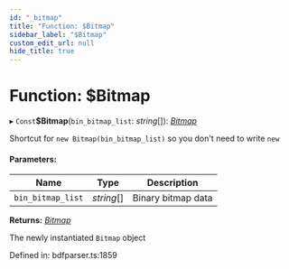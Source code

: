 ```yaml
---
id: "_bitmap"
title: "Function: $Bitmap"
sidebar_label: "$Bitmap"
custom_edit_url: null
hide_title: true
---
```


# Function: $Bitmap

▸ `Const`**$Bitmap**(`bin_bitmap_list`: *string*[]): [*Bitmap*](../classes/bitmap.md)

Shortcut for `new Bitmap(bin_bitmap_list)` so you don't need to write `new`

#### Parameters:

Name | Type | Description |
------ | ------ | ------ |
`bin_bitmap_list` | *string*[] | Binary bitmap data    |

**Returns:** [*Bitmap*](../classes/bitmap.md)

The newly instantiated `Bitmap` object

Defined in: bdfparser.ts:1859
